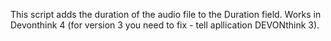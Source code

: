 This script adds the duration of the audio file to the Duration field. Works in Devonthink 4 (for version 3 you need to fix - tell apllication DEVONthink 3).
